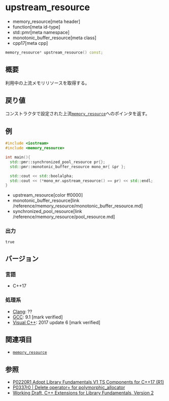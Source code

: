 # upstream_resource
* memory_resource[meta header]
* function[meta id-type]
* std::pmr[meta namespace]
* monotonic_buffer_resource[meta class]
* cpp17[meta cpp]

```cpp
memory_resource* upstream_resource() const;
```

## 概要
利用中の上流メモリリソースを取得する。

## 戻り値
コンストラクタで設定された上流[`memory_resource`](/reference/memory_resource/memory_resource.md)へのポインタを返す。

## 例
```cpp example
#include <iostream>
#include <memory_resource>

int main(){
  std::pmr::synchronized_pool_resource pr{};
  std::pmr::monotonic_buffer_resource mono_mr{ &pr };

  std::cout << std::boolalpha;
  std::cout << (*mono_mr.upstream_resource() == pr) << std::endl;
}

```
* upstream_resource[color ff0000]
* monotonic_buffer_resource[link /reference/memory_resource/monotonic_buffer_resource.md]
* synchronized_pool_resource[link /reference/memory_resource/pool_resource.md]

### 出力
```
true
```

## バージョン
### 言語
- C++17

### 処理系
- [Clang](/implementation.md#clang): ??
- [GCC](/implementation.md#gcc): 9.1 [mark verified]
- [Visual C++](/implementation.md#visual_cpp): 2017 update 6 [mark verified]

## 関連項目
- [`memory_resource`](/reference/memory_resource/memory_resource.md)

## 参照
- [P0220R1 Adopt Library Fundamentals V1 TS Components for C++17 (R1)](http://www.open-std.org/jtc1/sc22/wg21/docs/papers/2016/p0220r1.html)
- [P0337r0 | Delete operator= for polymorphic_allocator](http://www.open-std.org/jtc1/sc22/wg21/docs/papers/2016/p0337r0.html)
- [Working Draft, C++ Extensions for Library Fundamentals, Version 2](http://www.open-std.org/jtc1/sc22/wg21/docs/papers/2015/n4562.html#memory.resource.synop)
